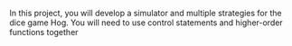 In this project, you will develop a simulator and multiple strategies for the dice game Hog. You will need to use control statements and higher-order functions together
